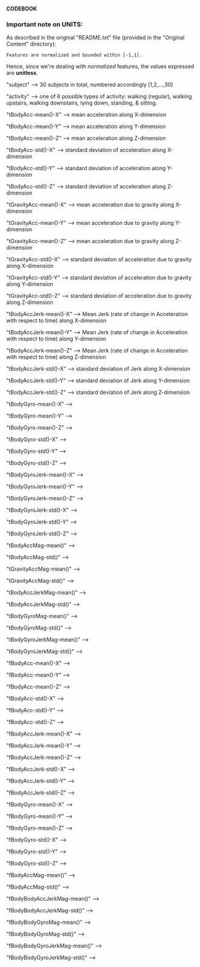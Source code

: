 #### CODEBOOK

### Important note on UNITS:
As described in the original "README.txt" file (provided in the "Original Content" directory):

    Features are normalized and bounded within [-1,1].

Hence, since we're dealing with *normalized* features, the values expressed are **unitless**.


"subject"
    --> 30 subjects in total, numbered accordingly [1,2,...,30]

"activity"
    --> one of 6 possible types of activity: walking (regular), 
            walking upstairs, walking downstairs, lying down,
            standing, & sitting.

"tBodyAcc-mean()-X"
    --> mean acceleration along X-dimension

"tBodyAcc-mean()-Y"
    --> mean acceleration along Y-dimension

"tBodyAcc-mean()-Z"
    --> mean acceleration along Z-dimension

"tBodyAcc-std()-X"
    --> standard deviation of acceleration along X-dimension

"tBodyAcc-std()-Y"
    --> standard deviation of acceleration along Y-dimension

"tBodyAcc-std()-Z"
    --> standard deviation of acceleration along Z-dimension

"tGravityAcc-mean()-X"
    --> mean acceleration due to gravity along X-dimension

"tGravityAcc-mean()-Y"
    --> mean acceleration due to gravity along Y-dimension

"tGravityAcc-mean()-Z"
    --> mean acceleration due to gravity along Z-dimension 

"tGravityAcc-std()-X"
    --> standard deviation of acceleration due to gravity along X-dimension

"tGravityAcc-std()-Y"
    --> standard deviation of acceleration due to gravity along Y-dimension

"tGravityAcc-std()-Z"
    --> standard deviation of acceleration due to gravity along Z-dimension

"tBodyAccJerk-mean()-X"
    --> Mean Jerk (rate of change in Acceleration with respect to time) along X-dimension

"tBodyAccJerk-mean()-Y"
    --> Mean Jerk (rate of change in Acceleration with respect to time) along Y-dimension

"tBodyAccJerk-mean()-Z"
    --> Mean Jerk (rate of change in Acceleration with respect to time) along Z-dimension

"tBodyAccJerk-std()-X"
    --> standard deviation of Jerk along X-dimension

"tBodyAccJerk-std()-Y"
    --> standard deviation of Jerk along Y-dimension

"tBodyAccJerk-std()-Z"
    --> standard deviation of Jerk along Z-dimension

"tBodyGyro-mean()-X"
    --> 

"tBodyGyro-mean()-Y"
    -->

"tBodyGyro-mean()-Z"
    -->

"tBodyGyro-std()-X"
    -->

"tBodyGyro-std()-Y"
    -->

"tBodyGyro-std()-Z"
    -->

"tBodyGyroJerk-mean()-X"
    -->

"tBodyGyroJerk-mean()-Y"
    -->

"tBodyGyroJerk-mean()-Z"
    -->

"tBodyGyroJerk-std()-X"
    -->

"tBodyGyroJerk-std()-Y"
    -->

"tBodyGyroJerk-std()-Z"
    -->

"tBodyAccMag-mean()"
    -->

"tBodyAccMag-std()"
    -->

"tGravityAccMag-mean()"
    -->

"tGravityAccMag-std()"
    -->

"tBodyAccJerkMag-mean()"
    -->

"tBodyAccJerkMag-std()"
    -->

"tBodyGyroMag-mean()"
    -->

"tBodyGyroMag-std()"
    -->

"tBodyGyroJerkMag-mean()"
    -->

"tBodyGyroJerkMag-std()"
    -->

"fBodyAcc-mean()-X"
    -->

"fBodyAcc-mean()-Y"
    -->

"fBodyAcc-mean()-Z"
    -->

"fBodyAcc-std()-X"
    -->

"fBodyAcc-std()-Y"
    -->

"fBodyAcc-std()-Z"
    -->

"fBodyAccJerk-mean()-X"
    -->

"fBodyAccJerk-mean()-Y"
    -->

"fBodyAccJerk-mean()-Z"
    -->

"fBodyAccJerk-std()-X"
    -->

"fBodyAccJerk-std()-Y"
    -->

"fBodyAccJerk-std()-Z"
    -->

"fBodyGyro-mean()-X"
    -->

"fBodyGyro-mean()-Y"
    -->

"fBodyGyro-mean()-Z"
    -->

"fBodyGyro-std()-X"
    -->

"fBodyGyro-std()-Y"
    -->

"fBodyGyro-std()-Z"
    -->

"fBodyAccMag-mean()"
    -->

"fBodyAccMag-std()"
    -->

"fBodyBodyAccJerkMag-mean()"
    -->

"fBodyBodyAccJerkMag-std()"
    -->

"fBodyBodyGyroMag-mean()"
    -->

"fBodyBodyGyroMag-std()"
    -->

"fBodyBodyGyroJerkMag-mean()"
    -->

"fBodyBodyGyroJerkMag-std()"
    -->
